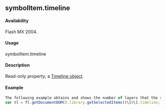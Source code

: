 ## symbolItem.timeline

#### Availability

Flash MX 2004.

#### Usage

symbolItem.timeline

#### Description

Read-only property; a [Timeline object](../Timeline_object/timeline_summary.md).

#### Example

```javascript
The following example obtains and shows the number of layers that the selected movie clip in the library contains:
var tl = fl.getDocumentDOM().library.getSelectedItems()\[0\].timeline; alert(tl.layerCount);

```